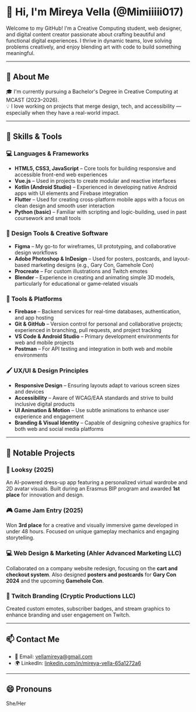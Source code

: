 # 👋 Hi, I'm Mireya Vella (@Mimiiiii017)

Welcome to my GitHub! I'm a Creative Computing student, web designer, and digital content creator passionate about crafting beautiful and functional digital experiences. I thrive in dynamic teams, love solving problems creatively, and enjoy blending art with code to build something meaningful.

---

## 💼 About Me

🎓 I'm currently pursuing a Bachelor's Degree in Creative Computing at MCAST (2023–2026).  
💡 I love working on projects that merge design, tech, and accessibility — especially when they have a real-world impact.

---

## 🧠 Skills & Tools

### 💻 Languages & Frameworks
- **HTML5, CSS3, JavaScript** – Core tools for building responsive and accessible front-end web experiences
- **Vue.js** – Used in projects to create modular and reactive interfaces
- **Kotlin (Android Studio)** – Experienced in developing native Android apps with UI elements and Firebase integration
- **Flutter** – Used for creating cross-platform mobile apps with a focus on clean design and smooth user interaction
- **Python (basic)** – Familiar with scripting and logic-building, used in past coursework and small tools

### 🎨 Design Tools & Creative Software
- **Figma** – My go-to for wireframes, UI prototyping, and collaborative design workflows
- **Adobe Photoshop & InDesign** – Used for posters, postcards, and layout-based marketing designs (e.g., Gary Con, Gamehole Con)
- **Procreate** – For custom illustrations and Twitch emotes
- **Blender** – Experience in creating and animating simple 3D models, particularly for educational or game-related visuals

### 🧰 Tools & Platforms
- **Firebase** – Backend services for real-time databases, authentication, and app hosting
- **Git & GitHub** – Version control for personal and collaborative projects; experienced in branching, pull requests, and project tracking
- **VS Code & Android Studio** – Primary development environments for web and mobile projects
- **Postman** – For API testing and integration in both web and mobile environments

### 🖌️ UX/UI & Design Principles
- **Responsive Design** – Ensuring layouts adapt to various screen sizes and devices
- **Accessibility** – Aware of WCAG/EAA standards and strive to build inclusive digital products
- **UI Animation & Motion** – Use subtle animations to enhance user experience and engagement
- **Branding & Visual Identity** – Capable of designing cohesive graphics for both web and social media platforms

---

## 📂 Notable Projects

### 👗 Looksy (2025)
An AI-powered dress-up app featuring a personalized virtual wardrobe and 2D avatar visuals. Built during an Erasmus BIP program and awarded **1st place** for innovation and design.

### 🎮 Game Jam Entry (2025)
Won **3rd place** for a creative and visually immersive game developed in under 48 hours. Focused on unique gameplay mechanics and engaging storytelling.

### 💻 Web Design & Marketing (Ahler Advanced Marketing LLC)
Collaborated on a company website redesign, focusing on the **cart and checkout system**. Also designed **posters and postcards** for **Gary Con 2024** and the upcoming **Gamehole Con**.

### 🎨 Twitch Branding (Cryptic Productions LLC)
Created custom emotes, subscriber badges, and stream graphics to enhance branding and user engagement on Twitch.

---

## 📫 Contact Me

- 📧 Email: vellamireya@gmail.com  
- 🌍 LinkedIn: [linkedin.com/in/mireya-vella-65a1272a6](https://www.linkedin.com/in/mireya-vella-65a1272a6/)  

---

## 😄 Pronouns

She/Her

<!---
Mimiiiii017/Mimiiiii017 is a ✨ special ✨ repository because its `README.md` (this file) appears on your GitHub profile.
You can click the Preview link to take a look at your changes.
--->
